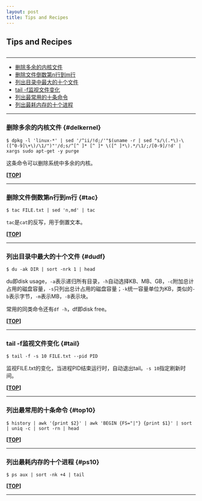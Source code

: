 ```yaml
---
layout: post
title: Tips and Recipes
---
```

## Tips and Recipes

<h2 id="top"></h2>

***

*   [删除多余的内核文件](#delkernel)
*   [删除文件倒数第n行到m行](#tac)
*   [列出目录中最大的十个文件](#dudf)
*   [tail -f监视文件变化](#tail)
*   [列出最常用的十条命令](#top10)
*   [列出最耗内存的十个进程](#ps10)

***

### 删除多余的内核文件 {#delkernel}

    $ dpkg -l 'linux-*' | sed '/^ii/!d;/'"$(uname -r | sed "s/\(.*\)-\([^0-9]\+\)/\1/")"'/d;s/^[^ ]* [^ ]* \([^ ]*\).*/\1/;/[0-9]/!d' | xargs sudo apt-get -y purge

这条命令可以删除系统中多余的内核。

**[[TOP](#top)]**

***

### 删除文件倒数第n行到m行 {#tac}

    $ tac FILE.txt | sed 'n,md' | tac

`tac`是`cat`的反写，用于倒置文本。

**[[TOP](#top)]**

***

### 列出目录中最大的十个文件 {#dudf}

    $ du -ak DIR | sort -nrk 1 | head

du即disk usage，`-a`表示递归所有目录，`-h`自动选择KB、MB、GB，`-c`附加总计占用的磁盘容量，`-s`只列出总计占用的磁盘容量；`-k`统一容量单位为KB，类似的`-b`表示字节，`-m`表示MB，`-B`表示块。

常用的同类命令还有`df -h`，df即disk free。

**[[TOP](#top)]**

***

### tail -f监视文件变化 {#tail}

    $ tail -f -s 10 FILE.txt --pid PID

监视FILE.txt的变化，当进程PID结束运行时，自动退出tail。`-s 10`指定刷新时间。

**[[TOP](#top)]**

***

### 列出最常用的十条命令 {#top10}

    $ history | awk '{print $2}' | awk 'BEGIN {FS="|"} {print $1}' | sort | uniq -c | sort -rn | head

**[[TOP](#top)]**

***

### 列出最耗内存的十个进程 {#ps10}

    $ ps aux | sort -nk +4 | tail

**[[TOP](#top)]**

***
